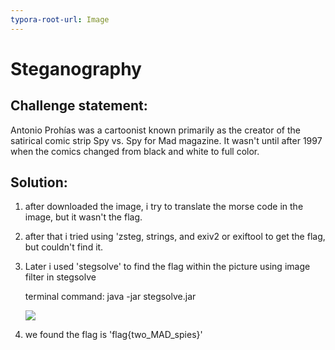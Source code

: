 ```yaml
---
typora-root-url: Image
---
```


# Steganography

## Challenge statement:
Antonio Prohías was a cartoonist known primarily as the creator of the satirical comic strip Spy vs. Spy for Mad magazine. It wasn't until after 1997 when the comics changed from black and white to full color.

## Solution:
1. after downloaded the image, i try to translate the morse code in the image,
  but it wasn't the flag.

2. after that i tried using 'zsteg, strings, and exiv2 or exiftool to get the flag, but
  couldn't find it.

3. Later i used 'stegsolve' to find the flag within the picture using image filter in stegsolve

    terminal command: java -jar stegsolve.jar

    ![](/spy-result.png)

4. we found the flag is 'flag{two_MAD_spies}'

